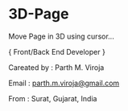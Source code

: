 3D-Page
=======

Move Page in 3D using cursor...


{ Front/Back End Developer }


Careated by : Parth M. Viroja

Email       : parth.m.viroja@gmail.com

From        : Surat, Gujarat, India

